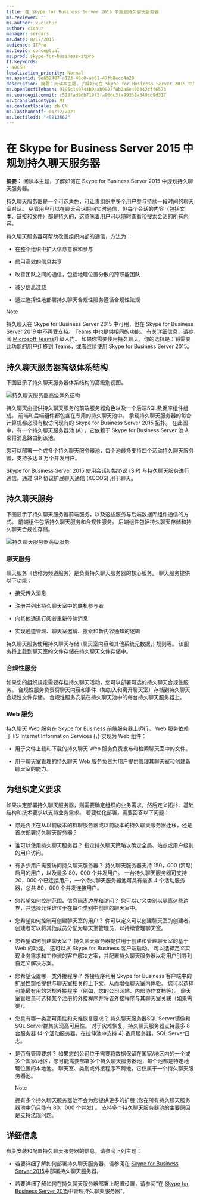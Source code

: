 ```yaml
---
title: 在 Skype for Business Server 2015 中规划持久聊天服务器
ms.reviewer: ''
ms.author: v-cichur
author: cichur
manager: serdars
ms.date: 8/17/2015
audience: ITPro
ms.topic: conceptual
ms.prod: skype-for-business-itpro
f1.keywords:
- NOCSH
localization_priority: Normal
ms.assetid: 9e652487-a123-40c0-ae61-47fb8ecc4a20
description: 摘要：阅读本主题，了解如何在 Skype for Business Server 2015 中规划持久聊天服务器。
ms.openlocfilehash: 9195c149744b9aab9927f0b2a6e490442cff6573
ms.sourcegitcommit: c528fad9db719f3fa96dc3fa99332a349cd9d317
ms.translationtype: MT
ms.contentlocale: zh-CN
ms.lasthandoff: 01/12/2021
ms.locfileid: "49813662"
---
```

# <a name="plan-for-persistent-chat-server-in-skype-for-business-server-2015"></a>在 Skype for Business Server 2015 中规划持久聊天服务器
 
**摘要：** 阅读本主题，了解如何在 Skype for Business Server 2015 中规划持久聊天服务器。
  
持久聊天服务器是一个可选角色，可让贵组织中多个用户参与持续一段时间的聊天室对话。 尽管用户可以在聊天会话期间实时通信，但每个会话的内容（包括文本、链接和文件）都是持久的，这意味着用户可以随时查看和搜索会话的所有内容。
  
持久聊天服务器可帮助改善组织内部的通信，方法为：
  
- 在整个组织中扩大信息意识和参与
    
- 启用高效的信息共享 
    
- 改善团队之间的通信，包括地理位置分散的跨职能团队
    
- 减少信息过载
    
- 通过选择性地部署持久聊天合规性服务遵循合规性法规

> [!NOTE] 
> 持久聊天在 Skype for Business Server 2015 中可用，但在 Skype for Business Server 2019 中不再受支持。 Teams 中也提供相同的功能。 有关详细信息，请参阅 [Microsoft Teams](/microsoftteams/upgrade-start-here)升级入门。 如果你需要使用持久聊天，你的选择是：将需要此功能的用户迁移到 Teams，或者继续使用 Skype for Business Server 2015。 
    
## <a name="persistent-chat-server-high-level-architecture"></a>持久聊天服务器高级体系结构

下图显示了持久聊天服务器体系结构的高级别视图。 
  
![持久聊天服务器高级体系结构](../../media/0344f6e2-0c6d-4391-b4b3-ec31062b1576.png)
  
持久聊天由提供持久聊天服务的前端服务器角色以及一个后端SQL数据库组件组成。 前端和后端组件都包含在专用的持久聊天池中。 承载持久聊天服务器的每台计算机都必须有权访问现有的 Skype for Business Server 2015 拓扑。 在此图中，有一个持久聊天服务器池 (A) ，它依赖于 Skype for Business Server 池 A 来将消息路由到该池。
  
您可以部署一个或多个持久聊天服务器池，每个池最多支持四个活动持久聊天服务器，支持多达 8 万个并发用户。
  
Skype for Business Server 2015 使用会话初始协议 (SIP) 与持久聊天服务进行通信，通过 SIP 协议扩展聊天通信 (XCCOS) 用于聊天。 
  
## <a name="persistent-chat-services"></a>持久聊天服务

下图显示了持久聊天服务器前端服务，以及这些服务与后端数据库组件通信的方式。 前端组件包括持久聊天服务和合规性服务。 后端组件包括持久聊天存储和持久聊天合规性存储。
  
![持久聊天服务器高级服务](../../media/bcdbadbe-e868-4a46-8a73-36562648fdf7.png)
  
### <a name="chat-service"></a>聊天服务

聊天服务（也称为频道服务）是负责持久聊天服务器的核心服务。 聊天服务提供以下功能：
  
- 接受传入消息
    
- 注册并列出持久聊天室中的联机参与者
    
- 向其他通道订阅者重新传输消息
    
- 实现通道管理、聊天室邀请、搜索和新内容通知的逻辑
    
持久聊天服务使用持久聊天存储 (聊天室内容和其他系统元数据，) 规则等。 该服务将上载到聊天室的文件存储在持久聊天文件存储中。
  
### <a name="compliance-service"></a>合规性服务

如果您的组织规定需要存档持久聊天活动，您可以部署可选的持久聊天合规性服务。 合规性服务负责将聊天内容和事件（如加入和离开聊天室）存档到持久聊天合规性文件存储。 合规性服务安装在持久聊天池中的每台持久聊天服务器上。 
  
### <a name="web-services"></a>Web 服务

持久聊天 Web 服务在 Skype for Business 前端服务器上运行。 Web 服务依赖于 IIS Internet Information Services (，) 实现为 Web 组件：
  
- 用于文件上载和下载的持久聊天 Web 服务负责发布和检索聊天室中的文件。
    
- 用于聊天室管理的持久聊天 Web 服务负责为用户提供管理其聊天室和创建新聊天室的能力。
    
## <a name="defining-requirements-for-your-organization"></a>为组织定义要求

如果决定部署持久聊天服务器，则需要确定组织的业务需求，然后定义拓扑、基础结构和技术要求以支持业务需求。 若要优化部署，需要回答以下问题：
  
- 您是否正在从以前版本的群聊服务器或以前版本的持久聊天服务器迁移，还是首次部署持久聊天服务器？
    
- 谁可以使用持久聊天服务器？ 指定持久聊天策略以确定全局、站点或用户级别的用户访问。
    
- 有多少用户需要访问持久聊天服务器？ 持久聊天服务器支持 150，000 (策略) 启用的用户，以及最多 80，000 个并发用户。 一台持久聊天服务器可支持 20，000 个已连接用户，一个持久聊天服务器池可具有最多 4 个活动服务器，总共 80，000 个并发连接用户。
    
- 您希望如何控制范围、信息隔离边界和访问？ 您可以定义类别以隔离这些边界，并选择允许谁位于在每个类别中创建的聊天室中。
    
- 您希望如何控制可创建聊天室的用户？ 你可以定义可以创建聊天室的创建者。 创建者可以将其他成员分配为聊天室管理员，以持续管理聊天室。
    
- 您希望如何创建聊天室？ 持久聊天服务器提供用于创建和管理聊天室的基于 Web 的功能。 这可以从 Skype for Business 客户端启动。 可以选择定义实现业务需求和工作流的客户解决方案，并配置持久聊天服务器以将用户引导到自定义解决方案。
    
- 您希望设置哪一类外接程序？ 外接程序利用 Skype for Business 客户端中的扩展性窗格提供与聊天室相关的上下文，从而增强聊天室内体验。 您可以选择可能最有用的常规外接程序（例如，您的公司网站、内部协作文档等）。 聊天室管理员可选择某个注册的外接程序并将该外接程序与其聊天室关联（如果需要）。 
    
- 您具有哪一类高可用性和灾难恢复要求？ 持久聊天服务器SQL Server镜像和SQL Server群集实现高可用性。 对于灾难恢复，持久聊天服务器支持最多 8 台服务器 (4 个活动服务器，在拉伸池中支持 4) 备用服务器，SQL Server日志。 
    
- 是否有管理要求？ 如果您的公司位于需要将数据保留在国家/地区内的一个或多个国家/地区，您可能需要部署多个持久聊天服务器池，每个池都是特定地理位置的本地池。 聊天室、类别或外接程序不跨池，它仅属于一个持久聊天服务器池。 
    
    > [!NOTE]
    > 拥有多个持久聊天服务器池不会为您提供更多的扩展 (您在所有持久聊天服务器池中仍只能有 80，000 个并发) 。 支持多个持久聊天服务器池的主要原因是支持法规问题。 
  
## <a name="for-more-information"></a>详细信息

有关安装和配置持久聊天服务器的信息，请参阅下列主题：
  
- 若要详细了解如何部署持久聊天服务器，请参阅在 [Skype for Business Server 2015](../../deploy/deploy-persistent-chat-server/deploy-persistent-chat-server.md)中部署持久聊天服务器。 
    
- 若要详细了解如何在持久聊天服务器部署上配置设置，请参阅"在 [Skype for Business Server 2015](../../manage/persistent-chat/persistent-chat.md)中管理持久聊天服务器"。
    

